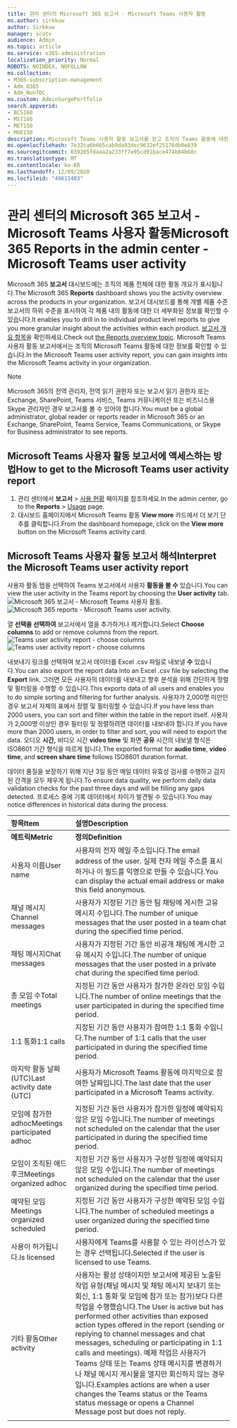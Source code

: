 ```yaml
---
title: 관리 센터의 Microsoft 365 보고서 - Microsoft Teams 사용자 활동
ms.author: sirkkuw
author: Sirkkuw
manager: scotv
audience: Admin
ms.topic: article
ms.service: o365-administration
localization_priority: Normal
ROBOTS: NOINDEX, NOFOLLOW
ms.collection:
- M365-subscription-management
- Adm_O365
- Adm_NonTOC
ms.custom: AdminSurgePortfolio
search.appverid:
- BCS160
- MST160
- MET150
- MOE150
description: Microsoft Teams 사용자 활동 보고서를 얻고 조직의 Teams 활동에 대한 인사이트를 얻는 방법을 학습합니다.
ms.openlocfilehash: 7e32ca6b665cab9da93dec9632ef25176db0e839
ms.sourcegitcommit: 039205fdaaa2a233ff7e95cd91bace474b84b68c
ms.translationtype: MT
ms.contentlocale: ko-KR
ms.lasthandoff: 12/09/2020
ms.locfileid: "49611403"
---
```

# <a name="microsoft-365-reports-in-the-admin-center---microsoft-teams-user-activity"></a><span data-ttu-id="414ec-103">관리 센터의 Microsoft 365 보고서 - Microsoft Teams 사용자 활동</span><span class="sxs-lookup"><span data-stu-id="414ec-103">Microsoft 365 Reports in the admin center - Microsoft Teams user activity</span></span>

<span data-ttu-id="414ec-104">Microsoft 365 **보고서** 대시보드에는 조직의 제품 전체에 대한 활동 개요가 표시됩니다.</span><span class="sxs-lookup"><span data-stu-id="414ec-104">The Microsoft 365 **Reports** dashboard shows you the activity overview across the products in your organization.</span></span> <span data-ttu-id="414ec-105">보고서 대시보드를 통해 개별 제품 수준 보고서의 하위 수준을 표시하여 각 제품 내의 활동에 대한 더 세부화된 정보를 확인할 수 있습니다.</span><span class="sxs-lookup"><span data-stu-id="414ec-105">It enables you to drill in to individual product level reports to give you more granular insight about the activities within each product.</span></span> <span data-ttu-id="414ec-106">[보고서 개요 항목](activity-reports.md)을 확인하세요.</span><span class="sxs-lookup"><span data-stu-id="414ec-106">Check out [the Reports overview topic](activity-reports.md).</span></span> <span data-ttu-id="414ec-107">Microsoft Teams 사용자 활동 보고서에서는 조직의 Microsoft Teams 활동에 대한 정보를 확인할 수 있습니다.</span><span class="sxs-lookup"><span data-stu-id="414ec-107">In the Microsoft Teams user activity report, you can gain insights into the Microsoft Teams activity in your organization.</span></span>
  
> [!NOTE]
> <span data-ttu-id="414ec-108">Microsoft 365의 전역 관리자, 전역 읽기 권한자 또는 보고서 읽기 권한자 또는 Exchange, SharePoint, Teams 서비스, Teams 커뮤니케이션 또는 비즈니스용 Skype 관리자인 경우 보고서를 볼 수 있어야 합니다.</span><span class="sxs-lookup"><span data-stu-id="414ec-108">You must be a global administrator, global reader or reports reader in Microsoft 365 or an Exchange, SharePoint, Teams Service, Teams Communications, or Skype for Business administrator to see reports.</span></span>  
 
## <a name="how-to-get-to-the-microsoft-teams-user-activity-report"></a><span data-ttu-id="414ec-109">Microsoft Teams 사용자 활동 보고서에 액세스하는 방법</span><span class="sxs-lookup"><span data-stu-id="414ec-109">How to get to the Microsoft Teams user activity report</span></span>

1. <span data-ttu-id="414ec-110">관리 센터에서 **보고서** \> <a href="https://go.microsoft.com/fwlink/p/?linkid=2074756" target="_blank">사용 현황</a> 페이지를 참조하세요.</span><span class="sxs-lookup"><span data-stu-id="414ec-110">In the admin center, go to the **Reports** \> <a href="https://go.microsoft.com/fwlink/p/?linkid=2074756" target="_blank">Usage</a> page.</span></span>
2. <span data-ttu-id="414ec-111">대시보드 홈페이지에서 Microsoft Teams 활동 **View more** 카드에서 더 보기 단추를 클릭합니다.</span><span class="sxs-lookup"><span data-stu-id="414ec-111">From the dashboard homepage, click on the **View more** button on the Microsoft Teams activity card.</span></span>

## <a name="interpret-the-microsoft-teams-user-activity-report"></a><span data-ttu-id="414ec-112">Microsoft Teams 사용자 활동 보고서 해석</span><span class="sxs-lookup"><span data-stu-id="414ec-112">Interpret the Microsoft Teams user activity report</span></span>

<span data-ttu-id="414ec-113">사용자 활동 탭을 선택하여 Teams 보고서에서 사용자 **활동을 볼 수** 있습니다.</span><span class="sxs-lookup"><span data-stu-id="414ec-113">You can view the user activity in the Teams report by choosing the **User activity** tab.</span></span> <br/><span data-ttu-id="414ec-114">![Microsoft 365 보고서 - Microsoft Teams 사용자 활동.](../../media/1011877f-3cf0-4417-9447-91d0b2312aab.png)</span><span class="sxs-lookup"><span data-stu-id="414ec-114">![Microsoft 365 reports - Microsoft Teams user activity.](../../media/1011877f-3cf0-4417-9447-91d0b2312aab.png)</span></span>

<span data-ttu-id="414ec-115">열 **선택을 선택하여** 보고서에서 열을 추가하거나 제거합니다.</span><span class="sxs-lookup"><span data-stu-id="414ec-115">Select **Choose columns** to add or remove columns from the report.</span></span>  <br/> <span data-ttu-id="414ec-116">![Teams user activity report - choose columns](../../media/a1513028-cf09-4186-93a6-8a203cd22475.png)</span><span class="sxs-lookup"><span data-stu-id="414ec-116">![Teams user activity report - choose columns](../../media/a1513028-cf09-4186-93a6-8a203cd22475.png)</span></span>

<span data-ttu-id="414ec-117">내보내기 링크를 선택하여 보고서 데이터를 Excel .csv 파일로 내보낼 **수** 있습니다.</span><span class="sxs-lookup"><span data-stu-id="414ec-117">You can also export the report data into an Excel .csv file by selecting the **Export** link.</span></span> <span data-ttu-id="414ec-118">그러면 모든 사용자의 데이터를 내보내고 향후 분석을 위해 간단하게 정렬 및 필터링을 수행할 수 있습니다.</span><span class="sxs-lookup"><span data-stu-id="414ec-118">This exports data of all users and enables you to do simple sorting and filtering for further analysis.</span></span> <span data-ttu-id="414ec-119">사용자가 2,000명 미만인 경우 보고서 자체의 표에서 정렬 및 필터링할 수 있습니다.</span><span class="sxs-lookup"><span data-stu-id="414ec-119">If you have less than 2000 users, you can sort and filter within the table in the report itself.</span></span> <span data-ttu-id="414ec-120">사용자가 2,000명 이상인 경우 필터링 및 정렬하려면 데이터를 내보내야 합니다.</span><span class="sxs-lookup"><span data-stu-id="414ec-120">If you have more than 2000 users, in order to filter and sort, you will need to export the data.</span></span> <span data-ttu-id="414ec-121">오디오 **시간,** 비디오 시간 **video time** 및 화면 **공유** 시간의 내보낼 형식은 ISO8601 기간 형식을 따르게 됩니다.</span><span class="sxs-lookup"><span data-stu-id="414ec-121">The exported format for **audio time**, **video time**, and **screen share time** follows ISO8601 duration format.</span></span>

<span data-ttu-id="414ec-122">데이터 품질을 보장하기 위해 지난 3일 동안 매일 데이터 유효성 검사를 수행하고 감지된 간격을 모두 채우게 됩니다.</span><span class="sxs-lookup"><span data-stu-id="414ec-122">To ensure data quality, we perform daily data validation checks for the past three days and will be filling any gaps detected.</span></span> <span data-ttu-id="414ec-123">프로세스 중에 기록 데이터에서 차이가 발견될 수 있습니다.</span><span class="sxs-lookup"><span data-stu-id="414ec-123">You may notice differences in historical data during the process.</span></span>

|<span data-ttu-id="414ec-124">항목</span><span class="sxs-lookup"><span data-stu-id="414ec-124">Item</span></span>|<span data-ttu-id="414ec-125">설명</span><span class="sxs-lookup"><span data-stu-id="414ec-125">Description</span></span>|
|:-----|:-----|
|<span data-ttu-id="414ec-126">**메트릭**</span><span class="sxs-lookup"><span data-stu-id="414ec-126">**Metric**</span></span>|<span data-ttu-id="414ec-127">**정의**</span><span class="sxs-lookup"><span data-stu-id="414ec-127">**Definition**</span></span>|
|<span data-ttu-id="414ec-128">사용자 이름</span><span class="sxs-lookup"><span data-stu-id="414ec-128">User name</span></span>  <br/> |<span data-ttu-id="414ec-129">사용자의 전자 메일 주소입니다.</span><span class="sxs-lookup"><span data-stu-id="414ec-129">The email address of the user.</span></span> <span data-ttu-id="414ec-130">실제 전자 메일 주소를 표시하거나 이 필드를 익명으로 만들 수 있습니다.</span><span class="sxs-lookup"><span data-stu-id="414ec-130">You can display the actual email address or make this field anonymous.</span></span>   <br/> |
|<span data-ttu-id="414ec-131">채널 메시지</span><span class="sxs-lookup"><span data-stu-id="414ec-131">Channel messages</span></span>   <br/> |<span data-ttu-id="414ec-132">사용자가 지정된 기간 동안 팀 채팅에 게시한 고유 메시지 수입니다.</span><span class="sxs-lookup"><span data-stu-id="414ec-132">The number of unique messages that the user posted in a team chat during the specified time period.</span></span>  <br/> |
|<span data-ttu-id="414ec-133">채팅 메시지</span><span class="sxs-lookup"><span data-stu-id="414ec-133">Chat messages</span></span>   <br/> |<span data-ttu-id="414ec-134">사용자가 지정된 기간 동안 비공개 채팅에 게시한 고유 메시지 수입니다.</span><span class="sxs-lookup"><span data-stu-id="414ec-134">The number of unique messages that the user posted in a private chat during the specified time period.</span></span>  <br/> |
|<span data-ttu-id="414ec-135">총 모임 수</span><span class="sxs-lookup"><span data-stu-id="414ec-135">Total meetings</span></span>   <br/> |<span data-ttu-id="414ec-136">지정된 기간 동안 사용자가 참가한 온라인 모임 수입니다.</span><span class="sxs-lookup"><span data-stu-id="414ec-136">The number of online meetings that the user participated in during the specified time period.</span></span>  <br/> |
|<span data-ttu-id="414ec-137">1:1 통화</span><span class="sxs-lookup"><span data-stu-id="414ec-137">1:1 calls</span></span>   <br/> | <span data-ttu-id="414ec-138">지정된 기간 동안 사용자가 참여한 1:1 통화 수입니다.</span><span class="sxs-lookup"><span data-stu-id="414ec-138">The number of 1:1 calls that the user participated in during the specified time period.</span></span>  <br/> |
|<span data-ttu-id="414ec-139">마지막 활동 날짜(UTC)</span><span class="sxs-lookup"><span data-stu-id="414ec-139">Last activity date (UTC)</span></span>  <br/> |<span data-ttu-id="414ec-140">사용자가 Microsoft Teams 활동에 마지막으로 참여한 날짜입니다.</span><span class="sxs-lookup"><span data-stu-id="414ec-140">The last date that the user participated in a Microsoft Teams activity.</span></span><br/> |
|<span data-ttu-id="414ec-141">모임에 참가한 adhoc</span><span class="sxs-lookup"><span data-stu-id="414ec-141">Meetings participated adhoc</span></span>   <br/> | <span data-ttu-id="414ec-142">지정된 기간 동안 사용자가 참가한 일정에 예약되지 않은 모임 수입니다.</span><span class="sxs-lookup"><span data-stu-id="414ec-142">The number of meetings not scheduled on the calendar that the user participated in during the specified time period.</span></span>  <br/> |
|<span data-ttu-id="414ec-143">모임이 조직된 애드후크</span><span class="sxs-lookup"><span data-stu-id="414ec-143">Meetings organized adhoc</span></span> <br/> |<span data-ttu-id="414ec-144">지정된 기간 동안 사용자가 구성한 일정에 예약되지 않은 모임 수입니다.</span><span class="sxs-lookup"><span data-stu-id="414ec-144">The number of meetings not scheduled on the calendar that the user organized during the specified time period.</span></span> <br/>|
|<span data-ttu-id="414ec-145">예약된 모임</span><span class="sxs-lookup"><span data-stu-id="414ec-145">Meetings organized scheduled</span></span>  <br/> |<span data-ttu-id="414ec-146">지정된 기간 동안 사용자가 구성한 예약된 모임 수입니다.</span><span class="sxs-lookup"><span data-stu-id="414ec-146">The number of scheduled meetings  a user organized during the specified time period.</span></span>  <br/> |
|<span data-ttu-id="414ec-147">사용이 허가됩니다.</span><span class="sxs-lookup"><span data-stu-id="414ec-147">Is licensed</span></span> |<span data-ttu-id="414ec-148">사용자에게 Teams를 사용할 수 있는 라이선스가 있는 경우 선택됩니다.</span><span class="sxs-lookup"><span data-stu-id="414ec-148">Selected if the user is licensed to use Teams.</span></span>|
|<span data-ttu-id="414ec-149">기타 활동</span><span class="sxs-lookup"><span data-stu-id="414ec-149">Other activity</span></span>|<span data-ttu-id="414ec-150">사용자는 활성 상태이지만 보고서에 제공된 노출된 작업 유형(채널 메시지 및 채팅 메시지 보내기 또는 회신, 1:1 통화 및 모임에 참가 또는 참가)보다 다른 작업을 수행했습니다.</span><span class="sxs-lookup"><span data-stu-id="414ec-150">The User is active but has performed other activities than exposed action types offered in the report (sending or replying to channel messages and chat messages, scheduling or participating in 1:1 calls and meetings).</span></span> <span data-ttu-id="414ec-151">예제 작업은 사용자가 Teams 상태 또는 Teams 상태 메시지를 변경하거나 채널 메시지 게시물을 열지만 회신하지 않는 경우입니다.</span><span class="sxs-lookup"><span data-stu-id="414ec-151">Examples actions are when a user changes the Teams status or the Teams status message or opens a Channel Message post but does not reply.</span></span> |
|||